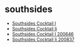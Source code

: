 # southsides

 * [Southsides Cocktail I](../../index/s/southsides-cocktail-i-200646.json)
 * [Southsides Cocktail Ii](../../index/s/southsides-cocktail-ii-200837.json)
 * [Southsides Cocktail I 200646](../../index/s/southsides-cocktail-i-200646.json)
 * [Southsides Cocktail Ii 200837](../../index/s/southsides-cocktail-ii-200837.json)
